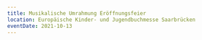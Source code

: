 ```yaml
---
title: Musikalische Umrahmung Eröffnungsfeier
location: Europäische Kinder- und Jugendbuchmesse Saarbrücken
eventDate: 2021-10-13
---
```


